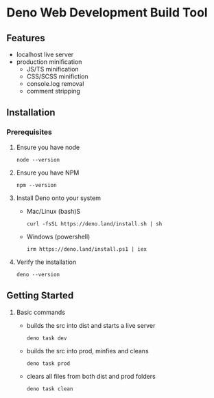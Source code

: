 # Deno Web Development Build Tool

## Features

- localhost live server
- production minification
    - JS/TS minification
    - CSS/SCSS minifiction
    - console.log removal
    - comment stripping

## Installation

### Prerequisites

1. Ensure you have node

    ```node --version```
2. Ensure you have NPM

    ```npm --version```
3. Install Deno onto your system
    - Mac/Linux (bash)S

        ```curl -fsSL https://deno.land/install.sh | sh```
    - Windows (powershell)

        ```irm https://deno.land/install.ps1 | iex```
4. Verify the installation

    ```deno --version```

## Getting Started

1. Basic commands
    - builds the src into dist and starts a live server

        ```deno task dev```
    - builds the src into prod, minfies and cleans

        ```deno task prod```
    - clears all files from both dist and prod folders

        ```deno task clean```